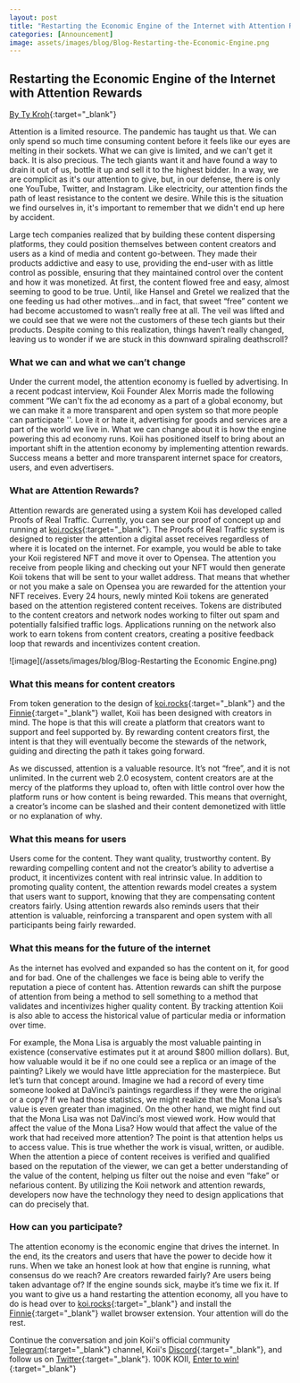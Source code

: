 ```yaml
---
layout: post
title: "Restarting the Economic Engine of the Internet with Attention Rewards"
categories: [Announcement]
image: assets/images/blog/Blog-Restarting-the-Economic-Engine.png
---
```


## Restarting the Economic Engine of the Internet with Attention Rewards

[By Ty Kroh](https://twitter.com/ty_kroh){:target="\_blank"}

Attention is a limited resource. The pandemic has taught us that. We can only spend so much time consuming content before it feels like our eyes are melting in their sockets. What we can give is limited, and we can't get it back. It is also precious. The tech giants want it and have found a way to drain it out of us, bottle it up and sell it to the highest bidder. In a way, we are complicit as it's our attention to give, but, in our defense, there is only one YouTube, Twitter, and Instagram. Like electricity, our attention finds the path of least resistance to the content we desire. While this is the situation we find ourselves in, it's important to remember that we didn't end up here by accident.

Large tech companies realized that by building these content dispersing platforms, they could position themselves between content creators and users as a kind of media and content go-between. They made their products addictive and easy to use, providing the end-user with as little control as possible, ensuring that they maintained control over the content and how it was monetized. At first, the content flowed free and easy, almost seeming to good to be true. Until, like Hansel and Gretel we realized that the one feeding us had other motives...and in fact, that sweet “free” content we had become accustomed to wasn’t really free at all. The veil was lifted and we could see that we were not the customers of these tech giants but their products. Despite coming to this realization, things haven’t really changed, leaving us to wonder if we are stuck in this downward spiraling deathscroll?

### What we can and what we can’t change

Under the current model, the attention economy is fuelled by advertising. In a recent podcast interview, Koii Founder Alex Morris made the following comment “We can't fix the ad economy as a part of a global economy, but we can make it a more transparent and open system so that more people can participate ''. Love it or hate it, advertising for goods and services are a part of the world we live in. What we can change about it is how the engine powering this ad economy runs. Koii has positioned itself to bring about an important shift in the attention economy by implementing attention rewards. Success means a better and more transparent internet space for creators, users, and even advertisers.

### What are Attention Rewards?

Attention rewards are generated using a system Koii has developed called Proofs of Real Traffic. Currently, you can see our proof of concept up and running at [koi.rocks](https://koi.rocks/contents){:target="\_blank"}. The Proofs of Real Traffic system is designed to register the attention a digital asset receives regardless of where it is located on the internet. For example, you would be able to take your Koii registered NFT and move it over to Opensea. The attention you receive from people liking and checking out your NFT would then generate Koii tokens that will be sent to your wallet address. That means that whether or not you make a sale on Opensea you are rewarded for the attention your NFT receives. Every 24 hours, newly minted Koii tokens are generated based on the attention registered content receives. Tokens are distributed to the content creators and network nodes working to filter out spam and potentially falsified traffic logs. Applications running on the network also work to earn tokens from content creators, creating a positive feedback loop that rewards and incentivizes content creation.

![image](/assets/images/blog/Blog-Restarting the Economic Engine.png)

### What this means for content creators

From token generation to the design of [koi.rocks](https://koi.rocks/contents){:target="\_blank"} and the [Finnie](https://koii.network/getFinnie?&utm_source=FinnieWallet&utm_medium=CoinSpeaker&utm_source=Finniepressrelease){:target="\_blank"} wallet, Koii has been designed with creators in mind. The hope is that this will create a platform that creators want to support and feel supported by. By rewarding content creators first, the intent is that they will eventually become the stewards of the network, guiding and directing the path it takes going forward.

As we discussed, attention is a valuable resource. It’s not “free”, and it is not unlimited. In the current web 2.0 ecosystem, content creators are at the mercy of the platforms they upload to, often with little control over how the platform runs or how content is being rewarded. This means that overnight, a creator’s income can be slashed and their content demonetized with little or no explanation of why.

### What this means for users

Users come for the content. They want quality, trustworthy content. By rewarding compelling content and not the creator’s ability to advertise a product, it incentivizes content with real intrinsic value. In addition to promoting quality content, the attention rewards model creates a system that users want to support, knowing that they are compensating content creators fairly. Using attention rewards also reminds users that their attention is valuable, reinforcing a transparent and open system with all participants being fairly rewarded.

### What this means for the future of the internet

As the internet has evolved and expanded so has the content on it, for good and for bad. One of the challenges we face is being able to verify the reputation a piece of content has. Attention rewards can shift the purpose of attention from being a method to sell something to a method that validates and incentivizes higher quality content. By tracking attention Koii is also able to access the historical value of particular media or information over time.

For example, the Mona Lisa is arguably the most valuable painting in existence (conservative estimates put it at around $800 million dollars). But, how valuable would it be if no one could see a replica or an image of the painting? Likely we would have little appreciation for the masterpiece. But let’s turn that concept around. Imagine we had a record of every time someone looked at DaVinci’s paintings regardless if they were the original or a copy? If we had those statistics, we might realize that the Mona Lisa’s value is even greater than imagined. On the other hand, we might find out that the Mona Lisa was not DaVinci’s most viewed work. How would that affect the value of the Mona Lisa? How would that affect the value of the work that had received more attention? The point is that attention helps us to access value. This is true whether the work is visual, written, or audible. When the attention a piece of content receives is verified and qualified based on the reputation of the viewer, we can get a better understanding of the value of the content, helping us filter out the noise and even “fake” or nefarious content. By utilizing the Koii network and attention rewards, developers now have the technology they need to design applications that can do precisely that.

### How can you participate?

The attention economy is the economic engine that drives the internet. In the end, its the creators and users that have the power to decide how it runs. When we take an honest look at how that engine is running, what consensus do we reach? Are creators rewarded fairly? Are users being taken advantage of? If the engine sounds sick, maybe it’s time we fix it. If you want to give us a hand restarting the attention economy, all you have to do is head over to [koi.rocks](https://koi.rocks/contents){:target="\_blank"} and install the [Finnie](https://koii.network/getFinnie?&utm_source=FinnieWallet&utm_medium=CoinSpeaker&utm_source=Finniepressrelease){:target="\_blank"} wallet browser extension. Your attention will do the rest.

Continue the conversation and join Koii's official community [Telegram](https://t.me/joinchat/OEHs_8T9-8ZhZmU5){:target="\_blank"} channel, Koii's [Discord](https://discord.com/invite/SDwgnjxNEn){:target="\_blank"}, and follow us on [Twitter](https://twitter.com/KoiiNetwork){:target="\_blank"}. 100K KOII, [Enter to win!](https://gleam.io/c3Cwz/-welcome-to-the-koii-drop-){:target="\_blank"}
